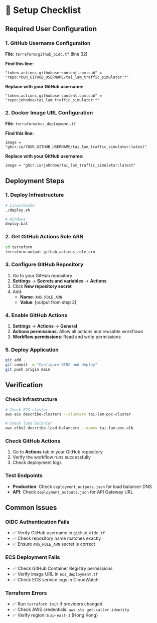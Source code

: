 # 🚀 Setup Checklist

## Required User Configuration

### 1. GitHub Username Configuration
**File**: `terraform/github_oidc.tf` (line 32)

**Find this line:**
```hcl
"token.actions.githubusercontent.com:sub" = "repo:YOUR_GITHUB_USERNAME/tai_lam_traffic_simulator:*"
```

**Replace with your GitHub username:**
```hcl
"token.actions.githubusercontent.com:sub" = "repo:johndoe/tai_lam_traffic_simulator:*"
```

### 2. Docker Image URL Configuration
**File**: `terraform/ecs_deployment.tf`

**Find this line:**
```hcl
image = "ghcr.io/YOUR_GITHUB_USERNAME/tai_lam_traffic_simulator:latest"
```

**Replace with your GitHub username:**
```hcl
image = "ghcr.io/johndoe/tai_lam_traffic_simulator:latest"
```

## Deployment Steps

### 1. Deploy Infrastructure
```bash
# Linux/macOS
./deploy.sh

# Windows
deploy.bat
```

### 2. Get GitHub Actions Role ARN
```bash
cd terraform
terraform output github_actions_role_arn
```

### 3. Configure GitHub Repository
1. Go to your GitHub repository
2. **Settings** → **Secrets and variables** → **Actions**
3. Click **New repository secret**
4. Add:
   - **Name**: `AWS_ROLE_ARN`
   - **Value**: [output from step 2]

### 4. Enable GitHub Actions
1. **Settings** → **Actions** → **General**
2. **Actions permissions**: Allow all actions and reusable workflows
3. **Workflow permissions**: Read and write permissions

### 5. Deploy Application
```bash
git add .
git commit -m "Configure OIDC and deploy"
git push origin main
```

## Verification

### Check Infrastructure
```bash
# Check ECS cluster
aws ecs describe-clusters --clusters tai-lam-poc-cluster

# Check load balancer
aws elbv2 describe-load-balancers --names tai-lam-poc-alb
```

### Check GitHub Actions
1. Go to **Actions** tab in your GitHub repository
2. Verify the workflow runs successfully
3. Check deployment logs

### Test Endpoints
- **Production**: Check `deployment_outputs.json` for load balancer DNS
- **API**: Check `deployment_outputs.json` for API Gateway URL

## Common Issues

### OIDC Authentication Fails
- ✅ Verify GitHub username in `github_oidc.tf`
- ✅ Check repository name matches exactly
- ✅ Ensure `AWS_ROLE_ARN` secret is correct

### ECS Deployment Fails
- ✅ Check GitHub Container Registry permissions
- ✅ Verify image URL in `ecs_deployment.tf`
- ✅ Check ECS service logs in CloudWatch

### Terraform Errors
- ✅ Run `terraform init` if providers changed
- ✅ Check AWS credentials: `aws sts get-caller-identity`
- ✅ Verify region is `ap-east-1` (Hong Kong)